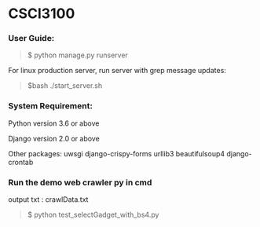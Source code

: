 # CSCI3100

### User Guide:

>$ python manage.py runserver


For linux production server,
run server with grep message updates:
>$bash ./start_server.sh


### System Requirement:

Python version 3.6 or above

Django version 2.0 or above

Other packages:
uwsgi
django-crispy-forms
urllib3
beautifulsoup4
django-crontab

### Run the demo web crawler py in cmd
output txt : crawlData.txt
>$ python test_selectGadget_with_bs4.py
